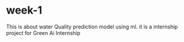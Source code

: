 # week-1
This is about water Quality prediction model using ml. it is a internship project for Green Ai Internship

